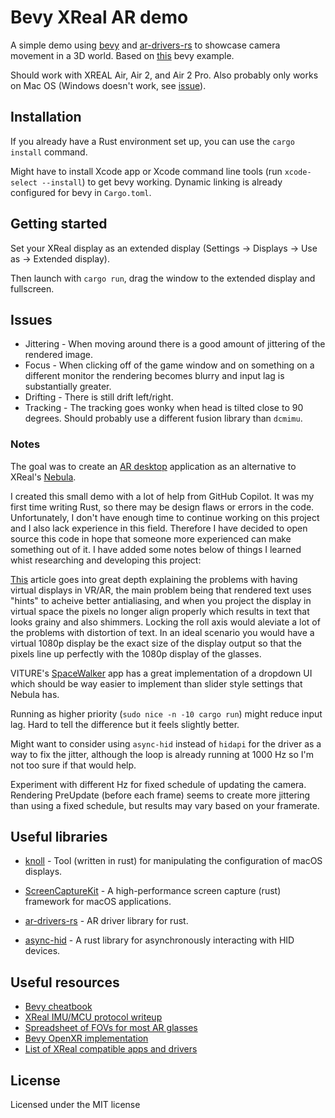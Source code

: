 # Bevy XReal AR demo

A simple demo using [bevy](https://github.com/bevyengine/bevy) and [ar-drivers-rs](https://github.com/badicsalex/ar-drivers-rs) to showcase camera movement in a 3D world. Based on [this](https://bevyengine.org/examples/3D%20Rendering/generate-custom-mesh/) bevy example.

Should work with XREAL Air, Air 2, and Air 2 Pro. Also probably only works on Mac OS (Windows doesn't work, see [issue](https://github.com/badicsalex/ar-drivers-rs/issues/13)).

## Installation

If you already have a Rust environment set up, you can use the `cargo install` command.

Might have to install Xcode app or Xcode command line tools (run `xcode-select --install`) to get bevy working. Dynamic linking is already configured for bevy in `Cargo.toml`.

## Getting started

Set your XReal display as an extended display (Settings -> Displays -> Use as -> Extended display).

Then launch with `cargo run`, drag the window to the extended display and fullscreen.

## Issues

- Jittering - When moving around there is a good amount of jittering of the rendered image.
- Focus - When clicking off of the game window and on something on a different monitor the rendering becomes blurry and input lag is substantially greater.
- Drifting - There is still drift left/right.
- Tracking - The tracking goes wonky when head is tilted close to 90 degrees. Should probably use a different fusion library than `dcmimu`.

### Notes

The goal was to create an [AR desktop](https://www.xreal.com/experience/?virtual-desktop) application as an alternative to XReal's [Nebula](https://www.xreal.com/app/).

I created this small demo with a lot of help from GitHub Copilot. It was my first time writing Rust, so there may be design flaws or errors in the code. Unfortunately, I don't have enough time to continue working on this project and I also lack experience in this field. Therefore I have decided to open source this code in hope that someone more experienced can make something out of it. I have added some notes below of things I learned whist researching and developing this project:

[This](https://kguttag.com/2023/08/05/apple-vision-pro-part-5a-why-monitor-replacement-is-ridiculous/#rendering-a-dot) article goes into great depth explaining the problems with having virtual displays in VR/AR, the main problem being that rendered text uses "hints" to acheive better antialiasing, and when you project the display in virtual space the pixels no longer align properly which results in text that looks grainy and also shimmers. Locking the roll axis would aleviate a lot of the problems with distortion of text. In an ideal scenario you would have a virtual 1080p display be the exact size of the display output so that the pixels line up perfectly with the 1080p display of the glasses.

VITURE's [SpaceWalker](https://www.reddit.com/r/VITURE/comments/1bl72zb/unlock_the_best_of_your_macbook_spacewalker_for/) app has a great implementation of a dropdown UI which should be way easier to implement than slider style settings that Nebula has.

Running as higher priority (`sudo nice -n -10 cargo run`) might reduce input lag. Hard to tell the difference but it feels slightly better.

Might want to consider using `async-hid` instead of `hidapi` for the driver as a way to fix the jitter, although the loop is already running at 1000 Hz so I'm not too sure if that would help.

Experiment with different Hz for fixed schedule of updating the camera. Rendering PreUpdate (before each frame) seems to create more jittering than using a fixed schedule, but results may vary based on your framerate.

## Useful libraries

- [knoll](https://github.com/gawashburn/knoll) - Tool (written in rust) for manipulating the configuration of macOS displays.

- [ScreenCaptureKit](https://github.com/svtlabs/screencapturekit-rs) - A high-performance screen capture (rust) framework for macOS applications.

- [ar-drivers-rs](https://github.com/badicsalex/ar-drivers-rs) - AR driver library for rust.

- [async-hid](https://github.com/sidit77/async-hid) - A rust library for asynchronously interacting with HID devices.

## Useful resources

- [Bevy cheatbook](https://bevy-cheatbook.github.io/)
- [XReal IMU/MCU protocol writeup](https://voidcomputing.hu/blog/worse-better-prettier/#the-prettier-xreal-air)
- [Spreadsheet of FOVs for most AR glasses](https://docs.google.com/spreadsheets/d/1_Af6j8Qxzl3MSHf0qfpjHM9PA-NdxAzxujZesZUyBs0/htmlview)
- [Bevy OpenXR implementation](https://github.com/awtterpip/bevy_oxr)
- [List of XReal compatible apps and drivers](https://github.com/jakedowns/xreal-webxr?tab=readme-ov-file#projects-using-open-source-xreal-drivers)

## License

Licensed under the MIT license
